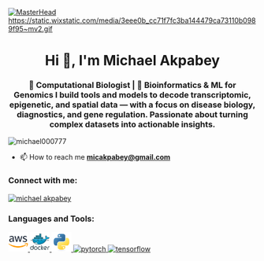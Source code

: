 [![MasterHead](https://static.wixstatic.com/media/3eee0b_cc71f7fc3ba144479ca73110b0989f95~mv2.gif)](https://www.linkedin.com/in/michael-akpabey-3a4727134/)
https://static.wixstatic.com/media/3eee0b_cc71f7fc3ba144479ca73110b0989f95~mv2.gif
<h1 align="center">Hi 👋, I'm Michael Akpabey</h1>
<h3 align="center">🧬 Computational Biologist | 🔬 Bioinformatics & ML for Genomics
I build tools and models to decode transcriptomic, epigenetic, and spatial data — with a focus on disease biology, diagnostics, and gene regulation. Passionate about turning complex datasets into actionable insights.</h3>


<p align="left"> <img src="https://komarev.com/ghpvc/?username=michael000777&label=Profile%20views&color=0e75b6&style=flat" alt="michael000777" /> </p>

- 📫 How to reach me **micakpabey@gmail.com**

<h3 align="left">Connect with me:</h3>
<p align="left">
<a href="https://linkedin.com/in/michael akpabey" target="blank"><img align="center" src="https://raw.githubusercontent.com/rahuldkjain/github-profile-readme-generator/master/src/images/icons/Social/linked-in-alt.svg" alt="michael akpabey" height="30" width="40" /></a>
</p>

<h3 align="left">Languages and Tools:</h3>
<p align="left"> <a href="https://aws.amazon.com" target="_blank" rel="noreferrer"> <img src="https://raw.githubusercontent.com/devicons/devicon/master/icons/amazonwebservices/amazonwebservices-original-wordmark.svg" alt="aws" width="40" height="40"/> </a> <a href="https://www.docker.com/" target="_blank" rel="noreferrer"> <img src="https://raw.githubusercontent.com/devicons/devicon/master/icons/docker/docker-original-wordmark.svg" alt="docker" width="40" height="40"/> </a> <a href="https://www.python.org" target="_blank" rel="noreferrer"> <img src="https://raw.githubusercontent.com/devicons/devicon/master/icons/python/python-original.svg" alt="python" width="40" height="40"/> </a> <a href="https://pytorch.org/" target="_blank" rel="noreferrer"> <img src="https://www.vectorlogo.zone/logos/pytorch/pytorch-icon.svg" alt="pytorch" width="40" height="40"/> </a> <a href="https://www.rust-lang.org" target="_blank" rel="noreferrer"> <img src="https://www.vectorlogo.zone/logos/tensorflow/tensorflow-icon.svg" alt="tensorflow" width="40" height="40"/> </a> </p>


